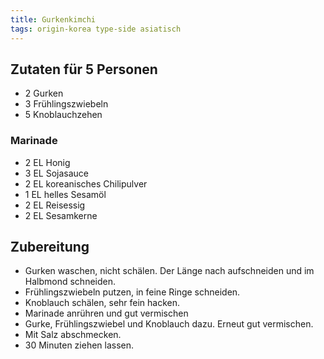 ```yaml
---
title: Gurkenkimchi
tags: origin-korea type-side asiatisch
---
```

## Zutaten für 5 Personen
* 2 Gurken
* 3 Frühlingszwiebeln
* 5 Knoblauchzehen

### Marinade
* 2 EL Honig
* 3 EL Sojasauce
* 2 EL koreanisches Chilipulver
* 1 EL helles Sesamöl
* 2 EL Reisessig
* 2 EL Sesamkerne

## Zubereitung
* Gurken waschen, nicht schälen. Der Länge nach aufschneiden und im Halbmond schneiden.
* Frühlingszwiebeln putzen, in feine Ringe schneiden.
* Knoblauch schälen, sehr fein hacken.
* Marinade anrühren und gut vermischen
* Gurke, Frühlingszwiebel und Knoblauch dazu. Erneut gut vermischen.
* Mit Salz abschmecken.
* 30 Minuten ziehen lassen.